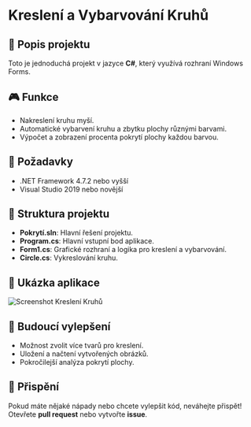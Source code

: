 # Kreslení a Vybarvování Kruhů

## 📜 Popis projektu

Toto je jednoduchá projekt v jazyce **C#**, který využívá rozhraní Windows Forms. 

## 🎮 Funkce

- Nakreslení kruhu myší.
- Automatické vybarvení kruhu a zbytku plochy různými barvami.
- Výpočet a zobrazení procenta pokrytí plochy každou barvou.

## 🔧 Požadavky

- .NET Framework 4.7.2 nebo vyšší
- Visual Studio 2019 nebo novější

## 📂 Struktura projektu

- **Pokrytí.sln**: Hlavní řešení projektu.
- **Program.cs**: Hlavní vstupní bod aplikace.
- **Form1.cs**: Grafické rozhraní a logika pro kreslení a vybarvování.
- **Circle.cs**: Vykreslování kruhu.

## 📸 Ukázka aplikace

![Screenshot Kreslení Kruhů](Pokryti_screenshot.png)

## 🚀 Budoucí vylepšení

- Možnost zvolit více tvarů pro kreslení.
- Uložení a načtení vytvořených obrázků.
- Pokročilejší analýza pokrytí plochy.

## 💬 Přispění

Pokud máte nějaké nápady nebo chcete vylepšit kód, neváhejte přispět! Otevřete **pull request** nebo vytvořte **issue**.
